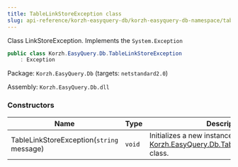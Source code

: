 ```yaml
---
title: TableLinkStoreException class
slug: api-reference/korzh-easyquery-db/korzh-easyquery-db-namespace/tablelinkstoreexception-class
---
```

Class LinkStoreException.  Implements the `System.Exception`
```csharp
public class Korzh.EasyQuery.Db.TableLinkStoreException
    : Exception

```
Package: `Korzh.EasyQuery.Db` (targets: `netstandard2.0`)

Assembly: `Korzh.EasyQuery.Db.dll`

### Constructors

| Name | Type | Description | 
| --- | --- | --- | 
| TableLinkStoreException(`string` message) | `void` | Initializes a new instance of the [Korzh.EasyQuery.Db.TableLinkStoreException](/api-reference/korzh-easyquery-db/korzh-easyquery-db-namespace/tablelinkstoreexception-class) class. |